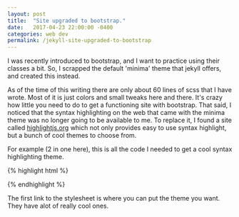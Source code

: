 ```yaml
---
layout: post
title:  "Site upgraded to bootstrap."
date:   2017-04-23 22:00:00 -0400
categories: web dev
permalink: /jekyll-site-upgraded-to-bootstrap
---
```


I was recently introduced to bootstrap, and I want to practice using their classes
a bit. So, I scrapped the default 'minima' theme that jekyll offers, and created
this instead.

As of the time of this writing there are only about 60 lines of scss that I have wrote.
Most of it is just colors and small tweaks here and there. It's crazy how little
you need to do to get a functioning site with bootstrap. That said, I noticed that
the syntax highlighting on the web that came with the minima theme was no longer
going to be available to me. To replace it, I found a site called [highlightjs.org][highlightjs]
which not only provides easy to use syntax highlight, but a bunch of cool themes to choose from.

For example (2 in one here), this is all the code I needed to get a cool syntax highlighting
theme.

{% highlight html %}
<!-- highlight.js -->
<link rel="stylesheet" href="//cdnjs.cloudflare.com/ajax/libs/highlight.js/9.11.0/styles/darcula.min.css">
<script src="//cdnjs.cloudflare.com/ajax/libs/highlight.js/9.11.0/highlight.min.js"></script>
{% endhighlight %}

The first link to the stylesheet is where you can put the theme you want. They have
alot of really cool ones.

[highlightjs]:   https://highlightjs.org/
